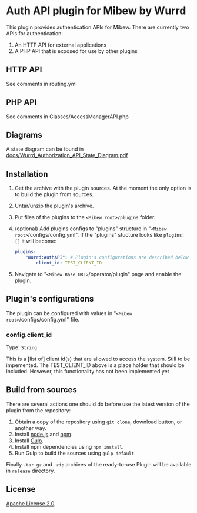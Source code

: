 # Auth API plugin for Mibew by Wurrd

This plugin provides authentication APIs for Mibew. There are currently two APIs for authentication:
1. An HTTP API for external applications
2. A PHP API that is exposed for use by other plugins

## HTTP API

See comments in routing.yml

## PHP API 

See comments in Classes/AccessManagerAPI.php

## Diagrams

A state diagram can be found in [docs/Wurrd_Authorization_API_State_Diagram.pdf](https://github.com/alberto234/wurrd-auth-api-plugin/blob/master/docs/Wurrd_Authorization_API_State_Diagram.pdf)

## Installation

1. Get the archive with the plugin sources. At the moment the only option is to build the plugin from sources.

2. Untar/unzip the plugin's archive.

3. Put files of the plugins to the `<Mibew root>/plugins`  folder.

4. (optional) Add plugins configs to "plugins" structure in "`<Mibew root>`/configs/config.yml". If the "plugins" stucture looks like `plugins: []` it will become:
    ```yaml
    plugins:
        "Wurrd:AuthAPI": # Plugin's configurations are described below
     		client_id: TEST_CLIENT_ID
   ```

5. Navigate to "`<Mibew Base URL>`/operator/plugin" page and enable the plugin.


## Plugin's configurations

The plugin can be configured with values in "`<Mibew root>`/configs/config.yml" file.

### config.client_id

Type: `String`

This is a [list of] client id(s) that are allowed to access the system. Still to be impemented.
The TEST_CLIENT_ID above is a place holder that should be included. However, this functionality has not been implemented yet


## Build from sources

There are several actions one should do before use the latest version of the plugin from the repository:

1. Obtain a copy of the repository using `git clone`, download button, or another way.
2. Install [node.js](http://nodejs.org/) and [npm](https://www.npmjs.org/).
3. Install [Gulp](http://gulpjs.com/).
4. Install npm dependencies using `npm install`.
5. Run Gulp to build the sources using `gulp default`.

Finally `.tar.gz` and `.zip` archives of the ready-to-use Plugin will be available in `release` directory.


## License

[Apache License 2.0](http://www.apache.org/licenses/LICENSE-2.0.html)
